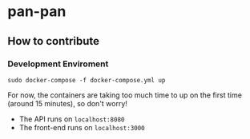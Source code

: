 # pan-pan

## How to contribute

### Development Enviroment

`sudo docker-compose -f docker-compose.yml up`

For now, the containers are taking too much time to up on the first time (around 15 minutes), so don't worry!

 * The API runs on `localhost:8080`
 * The front-end runs on `localhost:3000`

